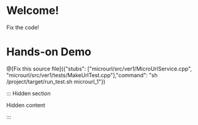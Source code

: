 # Welcome!

Fix the code!

# Hands-on Demo

@[Fix this source file]({"stubs": ["microurl/src/ver1/MicroUrlService.cpp", "microurl/src/ver1/tests/MakeUrlTest.cpp"],"command": "sh /project/target/run_test.sh microurl_1"})

::: Hidden section

Hidden content

:::